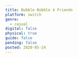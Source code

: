 ```yaml
---
title: Bubble Bobble 4 Friends
platform: switch
genre:
  - casual
digital: false
physical: true
guide: false
pending: false
posted: 2020-05-24
---
```

